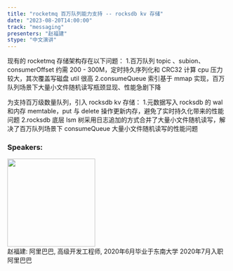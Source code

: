 ```yaml
---
title: "rocketmq 百万队列能力支持 -- rocksdb kv 存储"
date: "2023-08-20T14:00:00" 
track: "messaging"
presenters: "赵福建"
stype: "中文演讲"
---
```

现有的 rocketmq 存储架构存在以下问题：
1.百万队列 topic 、subion、 consumerOffset 约需 200 - 300M，定时持久序列化和 CRC32 计算 cpu 压力较大，其次覆盖写磁盘 util 很高
2.consumeQueue 索引基于 mmap 实现，百万队列场景下大量小文件随机读写瓶颈显现、性能急剧下降

为支持百万级数量队列，引入 rocksdb kv 存储：
1.元数据写入 rocksdb 的 wal 和内存 memtable，put 与 delete 操作更新内存，避免了实时持久化带来的性能问题
2.rocksdb 底层 lsm 树采用日志追加的方式合并了大量小文件随机读写，解决了百万队列场景下 consumeQueue 大量小文件随机读写的性能问题
 ### Speakers: 
 <img src="https://img.bagevent.com/resource/20230617/1741264950.JPG" width="200" /><br>赵福建: 阿里巴巴, 高级开发工程师, 2020年6月毕业于东南大学
2020年7月入职阿里巴巴
 <br><br>